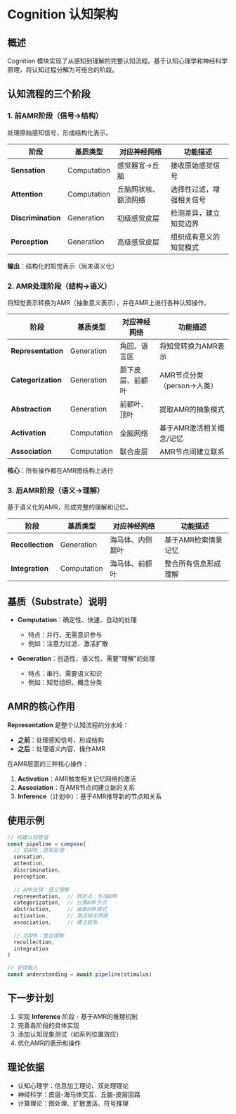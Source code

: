 # Cognition 认知架构

## 概述

Cognition 模块实现了从感知到理解的完整认知流程。基于认知心理学和神经科学原理，将认知过程分解为可组合的阶段。

## 认知流程的三个阶段

### 1. 前AMR阶段（信号→结构）

处理原始感知信号，形成结构化表示。

| 阶段 | 基质类型 | 对应神经网络 | 功能描述 |
|------|----------|--------------|----------|
| **Sensation** | Computation | 感觉器官→丘脑 | 接收原始感觉信号 |
| **Attention** | Computation | 丘脑网状核、额顶网络 | 选择性过滤，增强相关信号 |
| **Discrimination** | Generation | 初级感觉皮层 | 检测差异，建立知觉边界 |
| **Perception** | Generation | 高级感觉皮层 | 组织成有意义的知觉模式 |

**输出**：结构化的知觉表示（尚未语义化）

### 2. AMR处理阶段（结构→语义）

将知觉表示转换为AMR（抽象意义表示），并在AMR上进行各种认知操作。

| 阶段 | 基质类型 | 对应神经网络 | 功能描述 |
|------|----------|--------------|----------|
| **Representation** | Generation | 角回、语言区 | 将知觉转换为AMR表示 |
| **Categorization** | Generation | 颞下皮层、前额叶 | AMR节点分类（person→人类） |
| **Abstraction** | Generation | 前额叶、顶叶 | 提取AMR的抽象模式 |
| **Activation** | Computation | 全脑网络 | 基于AMR激活相关概念/记忆 |
| **Association** | Computation | 联合皮层 | AMR节点间建立联系 |

**核心**：所有操作都在AMR图结构上进行

### 3. 后AMR阶段（语义→理解）

基于语义化的AMR，形成完整的理解和记忆。

| 阶段 | 基质类型 | 对应神经网络 | 功能描述 |
|------|----------|--------------|----------|
| **Recollection** | Generation | 海马体、内侧颞叶 | 基于AMR检索情景记忆 |
| **Integration** | Computation | 海马体、前额叶 | 整合所有信息形成理解 |

## 基质（Substrate）说明

- **Computation**：确定性、快速、自动的处理
  - 特点：并行、无需意识参与
  - 例如：注意力过滤、激活扩散
  
- **Generation**：创造性、语义性、需要"理解"的处理
  - 特点：串行、需要语义知识
  - 例如：知觉组织、概念分类

## AMR的核心作用

**Representation** 是整个认知流程的分水岭：
- **之前**：处理感知信号，形成结构
- **之后**：处理语义内容，操作AMR

在AMR层面的三种核心操作：
1. **Activation**：AMR触发相关记忆网络的激活
2. **Association**：在AMR节点间建立新的关系
3. **Inference**（计划中）：基于AMR推导新的节点和关系

## 使用示例

```typescript
// 构建认知管道
const pipeline = compose(
  // 前AMR：感知处理
  sensation,
  attention,
  discrimination,
  perception,
  
  // AMR处理：语义理解
  representation,  // 转折点：生成AMR
  categorization,  // 分类AMR节点
  abstraction,     // 抽象AMR模式
  activation,      // 激活相关网络
  association,     // 建立联系
  
  // 后AMR：整合理解
  recollection,
  integration
)

// 处理输入
const understanding = await pipeline(stimulus)
```

## 下一步计划

1. 实现 **Inference** 阶段 - 基于AMR的推理机制
2. 完善各阶段的具体实现
3. 添加认知现象测试（如系列位置效应）
4. 优化AMR的表示和操作

## 理论依据

- 认知心理学：信息加工理论、双处理理论
- 神经科学：皮层-海马体交互、丘脑-皮层回路
- 计算理论：图处理、扩散激活、符号推理